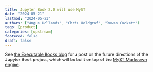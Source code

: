```yaml
---
title: Jupyter Book 2.0 will use MyST
date: "2024-05-21"
lastmod: "2024-05-21"
authors: ["Angus Hollands", "Chris Holdgraf", "Rowan Cockett"]
tags: [product]
categories: [upstream]
featured: false
draft: false
---
```


See [the Executable Books blog](https://executablebooks.org/en/latest/blog/2024-05-20-jupyter-book-myst/) for a post on the future directions of the Jupyter Book project, which will be built on top of the [MyST Markdown engine](https://mystmd.org).
